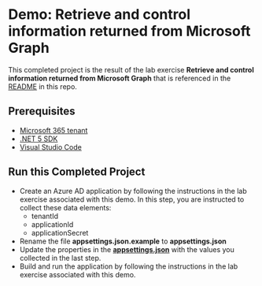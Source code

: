# Demo: Retrieve and control information returned from Microsoft Graph

This completed project is the result of the lab exercise **Retrieve and control information returned from Microsoft Graph** that is referenced in the [README](../../README.md) in this repo.

## Prerequisites

- [Microsoft 365 tenant](https://developer.microsoft.com/office/dev-program?ocid=MSlearn)
- [.NET 5 SDK](https://dotnet.microsoft.com/download)
- [Visual Studio Code](https://code.visualstudio.com/)

## Run this Completed Project

- Create an Azure AD application by following the instructions in the lab exercise associated with this demo. In this step, you are instructed to collect these data elements:
  - tenantId
  - applicationId
  - applicationSecret
- Rename the file **appsettings.json.example** to **appsettings.json**
- Update the properties in the **[appsettings.json](./appsettings.json)** with the values you collected in the last step.
- Build and run the application by following the instructions in the lab exercise associated with this demo.
